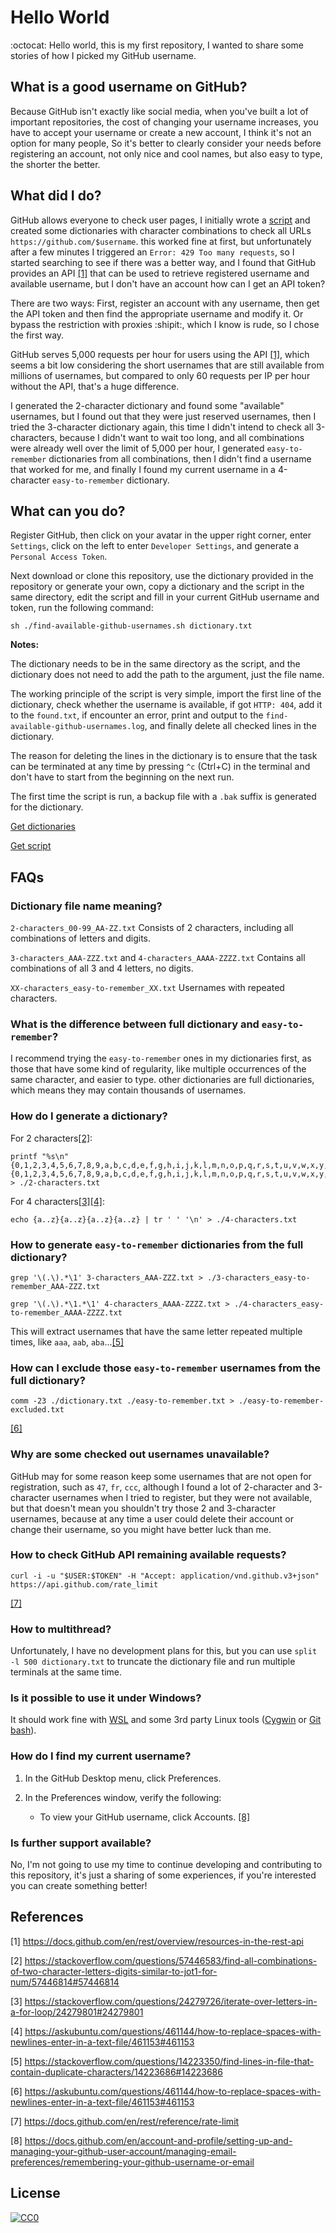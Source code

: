 # Hello World

:octocat: Hello world, this is my first repository, I wanted to share some stories of how I picked my GitHub username.



## What is a good username on GitHub?

Because GitHub isn't exactly like social media, when you've built a lot of important repositories, the cost of changing your username increases, you have to accept your username or create a new account, I think it's not an option for many people, So it's better to clearly consider your needs before registering an account, not only nice and cool names, but also easy to type, the shorter the better.



## What did I do?

GitHub allows everyone to check user pages, I initially wrote a [script](https://github.com/oood/find-available-github-usernames/tree/main/script) and created some dictionaries with character combinations to check all URLs `https://github.com/$username`. this worked fine at first, but unfortunately after a few minutes I triggered an `Error: 429 Too many requests`, so I started searching to see if there was a better way, and I found that GitHub provides an API [[1]](#1) that can be used to retrieve registered username and available username, but I don't have an account how can I get an API token?


There are two ways: First, register an account with any username, then get the API token and then find the appropriate username and modify it. Or bypass the restriction with proxies :shipit:, which I know is rude, so I chose the first way.


GitHub serves 5,000 requests per hour for users using the API [[1]](#1), which seems a bit low considering the short usernames that are still available from millions of usernames, but compared to only 60 requests per IP per hour without the API, that's a huge difference.


I generated the 2-character dictionary and found some "available" usernames, but I found out that they were just reserved usernames, then I tried the 3-character dictionary again, this time I didn't intend to check all 3-characters, because I didn't want to wait too long, and all combinations were already well over the limit of 5,000 per hour, I generated `easy-to-remember` dictionaries from all combinations, then I didn't find a username that worked for me, and finally I found my current username in a 4-character `easy-to-remember` dictionary.


## What can you do?

Register GitHub, then click on your avatar in the upper right corner, enter `Settings`, click on the left to enter `Developer Settings`, and generate a `Personal Access Token`.


Next download or clone this repository, use the dictionary provided in the repository or generate your own, copy a dictionary and the script in the same directory, edit the script and fill in your current GitHub username and token, run the following command:

````
sh ./find-available-github-usernames.sh dictionary.txt
````


**Notes:**


The dictionary needs to be in the same directory as the script, and the dictionary does not need to add the path to the argument, just the file name.


The working principle of the script is very simple, import the first line of the dictionary, check whether the username is available, if got `HTTP: 404`, add it to the `found.txt`, if encounter an error, print and output to the `find-available-github-usernames.log`, and finally delete all checked lines in the dictionary.


The reason for deleting the lines in the dictionary is to ensure that the task can be terminated at any time by pressing `^c` (Ctrl+C) in the terminal and don't have to start from the beginning on the next run.


The first time the script is run, a backup file with a `.bak` suffix is generated for the dictionary.


[Get dictionaries](https://github.com/oood/find-available-github-usernames/tree/main/dictionaries)


[Get script](https://github.com/oood/find-available-github-usernames/tree/main/script)


## FAQs

### Dictionary file name meaning?

`2-characters_00-99_AA-ZZ.txt` Consists of 2 characters, including all combinations of letters and digits.


`3-characters_AAA-ZZZ.txt` and `4-characters_AAAA-ZZZZ.txt` Contains all combinations of all 3 and 4 letters, no digits.


`XX-characters_easy-to-remember_XX.txt` Usernames with repeated characters.


### What is the difference between full dictionary and `easy-to-remember`?

I recommend trying the `easy-to-remember` ones in my dictionaries first, as those that have some kind of regularity, like multiple occurrences of the same character, and easier to type. other dictionaries are full dictionaries, which means they may contain thousands of usernames.


### How do I generate a dictionary?

For 2 characters[[2]](#2):

````
printf "%s\n" {0,1,2,3,4,5,6,7,8,9,a,b,c,d,e,f,g,h,i,j,k,l,m,n,o,p,q,r,s,t,u,v,w,x,y,z}{0,1,2,3,4,5,6,7,8,9,a,b,c,d,e,f,g,h,i,j,k,l,m,n,o,p,q,r,s,t,u,v,w,x,y,z} > ./2-characters.txt
````

For 4 characters[[3]](#3)[[4]](#4):

````
echo {a..z}{a..z}{a..z}{a..z} | tr ' ' '\n' > ./4-characters.txt
````


### How to generate `easy-to-remember` dictionaries from the full dictionary?

````
grep '\(.\).*\1' 3-characters_AAA-ZZZ.txt > ./3-characters_easy-to-remember_AAA-ZZZ.txt
````

````
grep '\(.\).*\1.*\1' 4-characters_AAAA-ZZZZ.txt > ./4-characters_easy-to-remember_AAAA-ZZZZ.txt
````

This will extract usernames that have the same letter repeated multiple times, like `aaa`, `aab`, `aba`...[[5]](#5)


### How can I exclude those `easy-to-remember` usernames from the full dictionary?

````
comm -23 ./dictionary.txt ./easy-to-remember.txt > ./easy-to-remember-excluded.txt
````

[[6]](#6)


### Why are some checked out usernames unavailable?

GitHub may for some reason keep some usernames that are not open for registration, such as `47`, `fr`, `ccc`, although I found a lot of 2-character and 3-character usernames when I tried to register, but they were not available, but that doesn't mean you shouldn't try those 2 and 3-character usernames, because at any time a user could delete their account or change their username, so you might have better luck than me.


### How to check GitHub API remaining available requests?

````
curl -i -u "$USER:$TOKEN" -H "Accept: application/vnd.github.v3+json" https://api.github.com/rate_limit
````

[[7]](#7)


### How to multithread?

Unfortunately, I have no development plans for this, but you can use `split -l 500 dictionary.txt` to truncate the dictionary file and run multiple terminals at the same time.


### Is it possible to use it under Windows?

It should work fine with [WSL](https://docs.microsoft.com/en-us/windows/wsl/install) and some 3rd party Linux tools ([Cygwin](https://github.com/cygwin/cygwin) or [Git bash](https://github.com/git-for-windows/git)).


### How do I find my current username?

1. In the GitHub Desktop menu, click Preferences.

2. In the Preferences window, verify the following:

     - To view your GitHub username, click Accounts. [[8]](#8)


### Is further support available?

No, I'm not going to use my time to continue developing and contributing to this repository, it's just a sharing of some experiences, if you're interested you can create something better!



## References

<a id="1">[1]</a> 
https://docs.github.com/en/rest/overview/resources-in-the-rest-api


<a id="2">[2]</a> 
https://stackoverflow.com/questions/57446583/find-all-combinations-of-two-character-letters-digits-similar-to-jot1-for-num/57446814#57446814


<a id="3">[3]</a> 
https://stackoverflow.com/questions/24279726/iterate-over-letters-in-a-for-loop/24279801#24279801


<a id="4">[4]</a> 
https://askubuntu.com/questions/461144/how-to-replace-spaces-with-newlines-enter-in-a-text-file/461153#461153


<a id="5">[5]</a> 
https://stackoverflow.com/questions/14223350/find-lines-in-file-that-contain-duplicate-characters/14223686#14223686


<a id="6">[6]</a> 
https://askubuntu.com/questions/461144/how-to-replace-spaces-with-newlines-enter-in-a-text-file/461153#461153


<a id="7">[7]</a> 
https://docs.github.com/en/rest/reference/rate-limit


<a id="8">[8]</a> 
https://docs.github.com/en/account-and-profile/setting-up-and-managing-your-github-user-account/managing-email-preferences/remembering-your-github-username-or-email



## License

[![CC0](https://licensebuttons.net/p/zero/1.0/88x31.png)](https://creativecommons.org/publicdomain/zero/1.0/)

